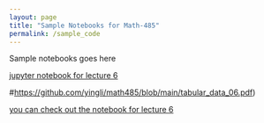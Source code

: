 ```yaml
---
layout: page
title: "Sample Notebooks for Math-485"
permalink: /sample_code
---
```


Sample notebooks goes here

[jupyter notebook for lecture 6](sample_code/tabular_data/tabular_data_06.ipynb)

#https://github.com/yingli/math485/blob/main/tabular_data_06.pdf)

[you can check out the notebook for lecture 6](tabular_data_06.pdf)


